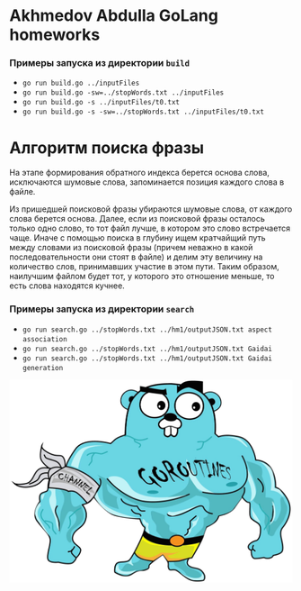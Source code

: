 # Akhmedov Abdulla GoLang homeworks

### Примеры запуска из директории `build`
* `go run build.go ../inputFiles`
* `go run build.go -sw=../stopWords.txt ../inputFiles`
* `go run build.go -s ../inputFiles/t0.txt`
* `go run build.go -s -sw=../stopWords.txt ../inputFiles/t0.txt`

# Алгоритм поиска фразы
На этапе формирования обратного индекса берется основа слова, исключаются
шумовые слова, запоминается позиция каждого слова в файле.

Из пришедшей поисковой фразы убираются шумовые слова, от каждого слова берется
основа. Далее, если из поисковой фразы осталось только одно слово, то
тот файл лучше, в котором это слово встречается чаще. Иначе с помощью
поиска в глубину ищем кратчайщий путь между словами из поисковой фразы
(причем неважно в какой последовательности они стоят в файле) и делим эту
величину на количество слов, принимавших участие в этом пути. Таким образом,
наилучшим файлом будет тот, у которого это отношение меньше, то есть слова находятся кучнее.

### Примеры запуска из директории `search`
* `go run search.go ../stopWords.txt ../hm1/outputJSON.txt aspect association`
* `go run search.go ../stopWords.txt ../hm1/outputJSON.txt Gaidai`
* `go run search.go ../stopWords.txt ../hm1/outputJSON.txt Gaidai generation`

![Alt text](./golang.png)
